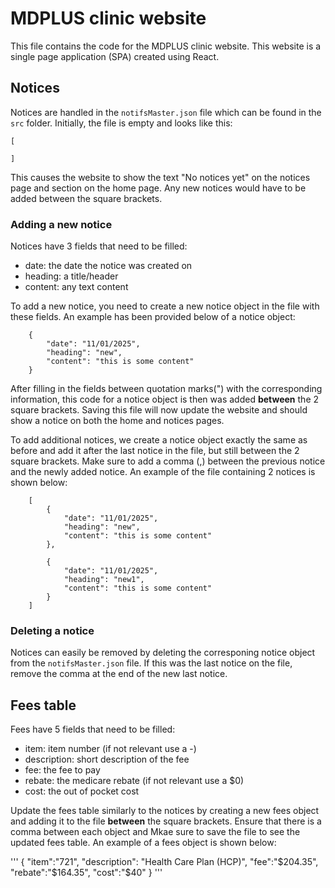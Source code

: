 # MDPLUS clinic website
This file contains the code for the MDPLUS clinic website. This website is a single page application (SPA) created using React. 

## Notices
Notices are handled in the `notifsMaster.json` file which can be found in the `src` folder. Initially, the file is empty and looks like this:

```
[

]
```
This causes the website to show the text "No notices yet" on the notices page and section on the home page. Any new notices would have to be added between the square brackets.

### Adding a new notice
Notices have 3 fields that need to be filled:
- date: the date the notice was created on
- heading: a title/header 
- content: any text content

To add a new notice, you need to create a new notice object in the file with these fields. An example has been provided below of a notice object: 

```
    {
        "date": "11/01/2025",
        "heading": "new",
        "content": "this is some content"
    }
```
After filling in the fields between quotation marks(") with the corresponding information, this code for a notice object is then was added **between** the 2 square brackets. Saving this file will now update the website and should show a notice on both the home and notices pages.

To add additional notices, we create a notice object exactly the same as before and add it after the last notice in the file, but still between the 2 square brackets. Make sure to add a comma (,) between the previous notice and the newly added notice. An example of the file containing 2 notices is shown below:

```
    [
        {
            "date": "11/01/2025",
            "heading": "new",
            "content": "this is some content"
        },

        {
            "date": "11/01/2025",
            "heading": "new1",
            "content": "this is some content"
        }
    ]
```

### Deleting a notice
Notices can easily be removed by deleting the corresponing notice object from the `notifsMaster.json` file. If this was the last notice on the file, remove the comma at the end of the new last notice.



## Fees table
Fees have 5 fields that need to be filled:
- item: item number (if not relevant use a -)
- description: short description of the fee  
- fee: the fee to pay
- rebate: the medicare rebate (if not relevant use a $0)
- cost: the out of pocket cost

Update the fees table similarly to the notices by creating a new fees object and adding it to the file **between** the square brackets. Ensure that there is a comma between each object and Mkae sure to save the file to see the updated fees table. An example of a fees object is shown below:

'''
{
    "item":"721",
    "description": "Health Care Plan (HCP)",
    "fee":"$204.35",
    "rebate":"$164.35",
    "cost":"$40"
}
'''


            